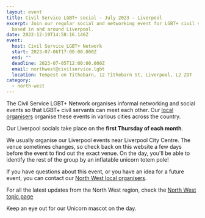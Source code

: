 ```yaml
---
layout: event
title: Civil Service LGBT+ social – July 2023 – Liverpool
excerpt: Join our regular social and networking event for LGBT+ civil servants
  based in and around Liverpool.
date: 2022-12-19T14:58:16.146Z
event:
  host: Civil Service LGBT+ Network
  start: 2023-07-06T17:00:00.000Z
  end: ""
  deadline: 2023-07-05T12:00:00.000Z
  email: northwest@civilservice.lgbt
  location: Tempest on Tithebarn, 12 Tithebarn St, Liverpool, L2 2DT
category:
  - north-west
---
```

The Civil Service LGBT+ Network organises informal networking and social events so that LGBT+ civil servants can meet each other. Our [local organisers](/team) organise these events in various cities across the country.

Our Liverpool socials take place on the **first Thursday of each month**. 

We usually organise our Liverpool events near Liverpool City Centre. The venue sometimes changes, so check back on this website a few days before the event to find out the exact venue. On the day, you'll be able to identify the rest of the group by an inflatable unicorn totem pole!

If you have questions about this event, or you have an idea for a future event, you can contact our [North West local organisers](mailto:northwest@civilservice.lgbt).

For all the latest updates from the North West region, check the [North West topic page](/topic/north-west)

Keep an eye out for our Unicorn mascot on the day.